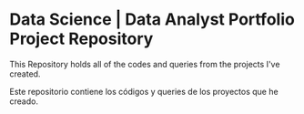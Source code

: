 # Data Science | Data Analyst  Portfolio Project Repository


This Repository holds all of the codes and queries from the projects I've created.


Este repositorio contiene los códigos y queries de los proyectos que he creado.
